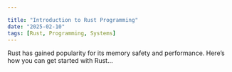 ```yaml
---

title: "Introduction to Rust Programming"
date: "2025-02-10"
tags: [Rust, Programming, Systems]
---
```


Rust has gained popularity for its memory safety and performance. Here’s how you can get started with Rust...
